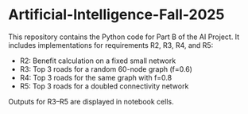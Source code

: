 # Artificial-Intelligence-Fall-2025

This repository contains the Python code for Part B of the AI Project.
It includes implementations for requirements R2, R3, R4, and R5:

- R2: Benefit calculation on a fixed small network
- R3: Top 3 roads for a random 60-node graph (f=0.6)
- R4: Top 3 roads for the same graph with f=0.8
- R5: Top 3 roads for a doubled connectivity network

Outputs for R3–R5 are displayed in notebook cells.
